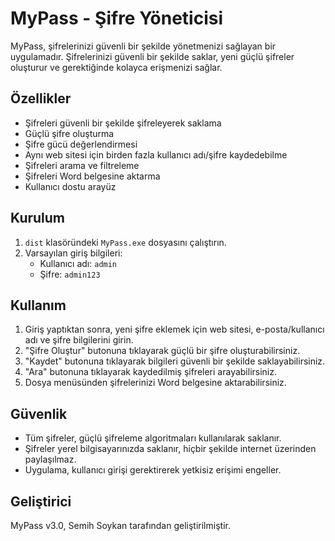# MyPass - Şifre Yöneticisi

MyPass, şifrelerinizi güvenli bir şekilde yönetmenizi sağlayan bir uygulamadır. Şifrelerinizi güvenli bir şekilde saklar, yeni güçlü şifreler oluşturur ve gerektiğinde kolayca erişmenizi sağlar.

## Özellikler

- Şifreleri güvenli bir şekilde şifreleyerek saklama
- Güçlü şifre oluşturma
- Şifre gücü değerlendirmesi
- Aynı web sitesi için birden fazla kullanıcı adı/şifre kaydedebilme
- Şifreleri arama ve filtreleme
- Şifreleri Word belgesine aktarma
- Kullanıcı dostu arayüz

## Kurulum

1. `dist` klasöründeki `MyPass.exe` dosyasını çalıştırın.
2. Varsayılan giriş bilgileri:
   - Kullanıcı adı: `admin`
   - Şifre: `admin123`

## Kullanım

1. Giriş yaptıktan sonra, yeni şifre eklemek için web sitesi, e-posta/kullanıcı adı ve şifre bilgilerini girin.
2. "Şifre Oluştur" butonuna tıklayarak güçlü bir şifre oluşturabilirsiniz.
3. "Kaydet" butonuna tıklayarak bilgileri güvenli bir şekilde saklayabilirsiniz.
4. "Ara" butonuna tıklayarak kaydedilmiş şifreleri arayabilirsiniz.
5. Dosya menüsünden şifrelerinizi Word belgesine aktarabilirsiniz.

## Güvenlik

- Tüm şifreler, güçlü şifreleme algoritmaları kullanılarak saklanır.
- Şifreler yerel bilgisayarınızda saklanır, hiçbir şekilde internet üzerinden paylaşılmaz.
- Uygulama, kullanıcı girişi gerektirerek yetkisiz erişimi engeller.

## Geliştirici

MyPass v3.0, Semih Soykan tarafından geliştirilmiştir. 